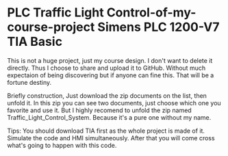 # PLC Traffic Light Control-of-my-course-project Simens PLC 1200-V7 TIA Basic
This is not a huge project, just my course design. I don't want to delete it directly. Thus I choose to share and upload it to GitHub.
Without much expectaion of being discovering but if anyone can fine this. That will be a fortune destiny.

Briefly construction, Just download the zip documents on the list, then unfold it. In this zip you can see two documents,
just choose which one you favorite and use it. But I highly recomend to unfold the zip named Traffic_Light_Control_System.
Because it's a pure one without my name.

Tips: You should download TIA first as the whole project is made of it.
Simulate the code and HMI simultaneously. After that you will come cross what's going to happen with this code.


